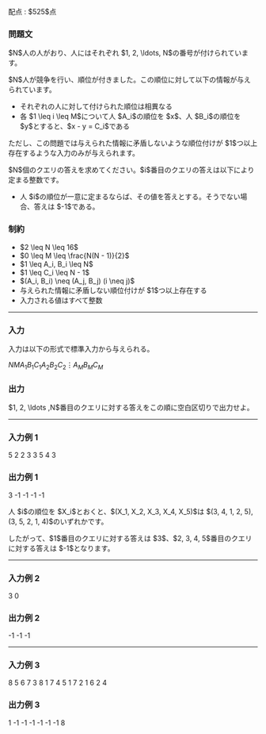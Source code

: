 
<div>

<span>

<span>

<p>
配点 : $525$点
</p>

<div>

<section>

### **問題文**

<p>
$N$人の人がおり、人にはそれぞれ $1, 2, \ldots, N$の番号が付けられています。
</p>

<p>
$N$人が競争を行い、順位が付きました。この順位に対して以下の情報が与えられています。
</p>

<ul>

<li>
それぞれの人に対して付けられた順位は相異なる
</li>

<li>
各 $1 \leq i \leq M$について人 $A_i$の順位を $x$、人 $B_i$の順位を $y$とすると、$x - y = C_i$である
</li>

</ul>

<p>
ただし、この問題では与えられた情報に矛盾しないような順位付けが $1$つ以上存在するような入力のみが与えられます。
</p>

<p>
$N$個のクエリの答えを求めてください。$i$番目のクエリの答えは以下により定まる整数です。
</p>

<ul>

<li>
人 $i$の順位が一意に定まるならば、その値を答えとする。そうでない場合、答えは $-1$である。
</li>

</ul>

</section>

</div>

<div>

<section>

### **制約**

<ul>

<li>
$2 \leq N \leq 16$
</li>

<li>
$0 \leq M \leq \frac{N(N - 1)}{2}$
</li>

<li>
$1 \leq A_i, B_i \leq N$
</li>

<li>
$1 \leq C_i \leq N - 1$
</li>

<li>
$(A_i, B_i) \neq (A_j, B_j) (i \neq j)$
</li>

<li>
与えられた情報に矛盾しない順位付けが $1$つ以上存在する
</li>

<li>
入力される値はすべて整数
</li>

</ul>

</section>

</div>

---

<div>

<div>

<section>

### **入力**

<p>
入力は以下の形式で標準入力から与えられる。
</p>

<div>

$N$$M$$A_1$$B_1$$C_1$$A_2$$B_2$$C_2$$\vdots$$A_M$$B_M$$C_M$
</div>

</section>

</div>

<div>

<section>

### **出力**

<p>
$1, 2, \ldots ,N$番目のクエリに対する答えをこの順に空白区切りで出力せよ。
</p>

</section>

</div>

</div>

---

<div>

<section>

### **入力例 1**

<div>

5 2
2 3 3
5 4 3

</div>

</section>

</div>

<div>

<section>

### **出力例 1**

<div>

3 -1 -1 -1 -1

</div>

<p>
人 $i$の順位を $X_i$とおくと、$(X_1, X_2, X_3, X_4, X_5)$は $(3, 4, 1, 2, 5), (3, 5, 2, 1, 4)$のいずれかです。
</p>

<p>
したがって、$1$番目のクエリに対する答えは $3$、$2, 3, 4, 5$番目のクエリに対する答えは $-1$となります。
</p>

</section>

</div>

---

<div>

<section>

### **入力例 2**

<div>

3 0

</div>

</section>

</div>

<div>

<section>

### **出力例 2**

<div>

-1 -1 -1

</div>

</section>

</div>

---

<div>

<section>

### **入力例 3**

<div>

8 5
6 7 3
8 1 7
4 5 1
7 2 1
6 2 4

</div>

</section>

</div>

<div>

<section>

### **出力例 3**

<div>

1 -1 -1 -1 -1 -1 -1 8

</div>

</section>

</div>

</span>

</span>

</div>

